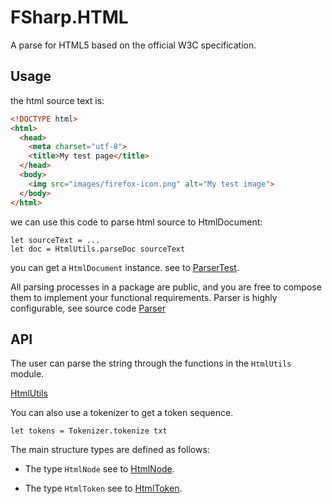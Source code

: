 # FSharp.HTML

A parse for HTML5 based on the official W3C specification.

## Usage

the html source text is:

```html
<!DOCTYPE html>
<html>
  <head>
    <meta charset="utf-8">
    <title>My test page</title>
  </head>
  <body>
    <img src="images/firefox-icon.png" alt="My test image">
  </body>
</html>
```

we can use this code to parse html source to HtmlDocument:

```F#
let sourceText = ...
let doc = HtmlUtils.parseDoc sourceText
```

you can get a `HtmlDocument` instance. see to [ParserTest](https://github.com/xp44mm/FSharp.HTML/blob/master/FSharp.HTML.Test/ParserTest.fs).

All parsing processes in a package are public, and you are free to compose them to implement your functional requirements. Parser is highly configurable, see source code [Parser](https://github.com/xp44mm/FSharp.HTML/blob/master/FSharp.HTML/Parser.fs)

## API

The user can parse the string through the functions in the `HtmlUtils` module.

[HtmlUtils](https://github.com/xp44mm/FSharp.HTML/blob/master/FSharp.HTML/HtmlUtils.fs)

You can also use a tokenizer to get a token sequence.

```F#
let tokens = Tokenizer.tokenize txt 
```

The main structure types are defined as follows:

- The type `HtmlNode` see to [HtmlNode](https://github.com/xp44mm/FSharp.HTML/blob/master/FSharp.HTML/HtmlNode.fs).

- The type `HtmlToken` see to [HtmlToken](https://github.com/xp44mm/FSharp.HTML/blob/master/FSharp.HTML/HtmlToken.fs).
